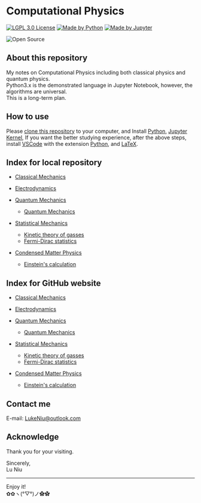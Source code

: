 # Computational Physics

[![LGPL 3.0 License](https://github.com/ConAntares/Temples/blob/master/Attachments/LicenseLGPL3.0.svg)](https://www.gnu.org/licenses/lgpl-3.0)
[![Made by Python](https://github.com/ConAntares/Temples/blob/master/Attachments/MadebyPython.svg)](https://www.python.org/)
[![Made by Jupyter](https://github.com/ConAntares/Temples/blob/master/Attachments/MadebyJupyter.svg)](https://jupyter.org/)

![Open Source](https://github.com/ConAntares/Temples/blob/master/Attachments/OpenSource.svg)

## About this repository

My notes on Computational Physics including both classical physics and quantum physics.  
Python3.x is the demonstrated language in Jupyter Notebook, however, the algorithms are universal.  
This is a long-term plan.

## How to use

Please [clone this repository](https://github.com/Photonico/Computational_Physics.git) to your computer, and Install [Python](https://www.python.org/), [Jupyter Kernel](https://jupyter.org/), If you want the better studying experience, after the above steps, install [VSCode](https://code.visualstudio.com/) with the extension [Python](https://marketplace.visualstudio.com/items?itemName=ms-python.python), and [LaTeX](https://www.latex-project.org/).

## Index for local repository

* [Classical Mechanics](Classical%20Mechanics/README.md)  

* [Electrodynamics](Electrodynamics/README.md)  

* [Quantum Mechanics](Quantum%20Mechanics/README.md)  
  * [Quantum Mechanics](Quantum%20Mechanics/Interatomic%20potential.ipynb)  

* [Statistical Mechanics](Statistical%20Mechanics/README.md)  
  * [Kinetic theory of gasses](Statistical%20Mechanics/Kinetic%20theory%20of%20gases.ipynb)  
  * [Fermi-Dirac statistics](Statistical%20Mechanics/Fermi-Dirac%20statistics.ipynb)  

* [Condensed Matter Physics](Condensed%20Matter%20Physics/README.md)  
  * [Einstein's calculation](Condensed%20Matter%20Physics/Einstein's%20calculation.ipynb)  

## Index for GitHub website

* [Classical Mechanics](https://github.com/Photonico/Computational_Physics/tree/master/Classical%20Mechanics)  

* [Electrodynamics](https://github.com/Photonico/Computational_Physics/tree/master/Electrodynamics)  

* [Quantum Mechanics](https://github.com/Photonico/Computational_Physics/tree/master/Quantum%20Mechanics)  
  * [Quantum Mechanics](https://github.com/Photonico/Computational_Physics/blob/master/Quantum%20Mechanics/Interatomic%20potential.ipynb)  

* [Statistical Mechanics](https://github.com/Photonico/Computational_Physics/tree/master/Statistical%20Mechanics)  
  * [Kinetic theory of gasses]([Statistical%20Mechanics/Kinetic%20theory%20of%20gases.ipynb](https://github.com/Photonico/Computational_Physics/blob/master/Statistical%20Mechanics/Kinetic%20theory%20of%20gases.ipynb))  
  * [Fermi-Dirac statistics](https://github.com/Photonico/Computational_Physics/blob/master/Statistical%20Mechanics/Fermi-Dirac%20statistics.ipynb)  

* [Condensed Matter Physics](Condensed%20Matter%20Physics/README.md)  
  * [Einstein's calculation](Condensed%20Matter%20Physics/Einstein's%20calculation.ipynb)  

## Contact me

E-mail: LukeNiu@outlook.com  

## Acknowledge

Thank you for your visiting.

Sincerely,  
Lu Niu

----
Enjoy it!  
✿✿ヽ(°▽°)ノ✿✿
